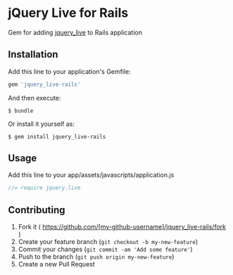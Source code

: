 # jQuery Live for Rails

Gem for adding [jquery_live](https://github.com/shved270189/jquery_live) to Rails application

## Installation

Add this line to your application's Gemfile:

```ruby
gem 'jquery_live-rails'
```

And then execute:

    $ bundle

Or install it yourself as:

    $ gem install jquery_live-rails

## Usage

Add this line to your app/assets/javascripts/application.js

```javascript
//= require jquery.live
```

## Contributing

1. Fork it ( https://github.com/[my-github-username]/jquery_live-rails/fork )
2. Create your feature branch (`git checkout -b my-new-feature`)
3. Commit your changes (`git commit -am 'Add some feature'`)
4. Push to the branch (`git push origin my-new-feature`)
5. Create a new Pull Request
